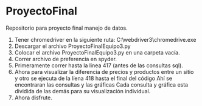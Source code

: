 # ProyectoFinal
Repositorio para proyecto final manejo de datos. 
1) Tener chromedriver en la siguiente ruta: C:\webdriver3\chromedrive.exe 
2) Descargar el archivo ProyectoFinalEquipo3.py 
3) Colocar el archivo ProyectoFinalEquipo3.py en una carpeta vacía. 
4) Correr archivo de preferencia en spyder. 
5) Primeramente correr hasta la linea 417 (antes de las consultas sql). 
6) Ahora para visualizar la diferencia de precios y productos entre un sitio y otro se ejecuta de la líena 418 hasta el final del código Ahí se encontraran las consultas y las gráficas Cada consulta y gráfica esta dividida de las demás para su visualización individual. 
7) Ahora disfrute.

